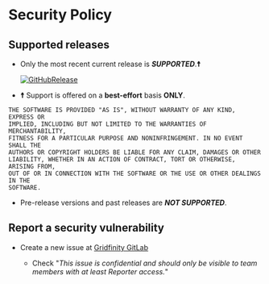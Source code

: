 # Security Policy

## Supported releases

- Only the most recent current release is **_SUPPORTED_**.**☨**

  [![GitHubRelease](https://img.shields.io/github/gridfinity/gonuma.svg)](https://github.com/gridfinity/gonuma/releases/)

- **☨** Support is offered on a **best-effort** basis **ONLY**.

```text
THE SOFTWARE IS PROVIDED "AS IS", WITHOUT WARRANTY OF ANY KIND, EXPRESS OR
IMPLIED, INCLUDING BUT NOT LIMITED TO THE WARRANTIES OF MERCHANTABILITY,
FITNESS FOR A PARTICULAR PURPOSE AND NONINFRINGEMENT. IN NO EVENT SHALL THE
AUTHORS OR COPYRIGHT HOLDERS BE LIABLE FOR ANY CLAIM, DAMAGES OR OTHER
LIABILITY, WHETHER IN AN ACTION OF CONTRACT, TORT OR OTHERWISE, ARISING FROM,
OUT OF OR IN CONNECTION WITH THE SOFTWARE OR THE USE OR OTHER DEALINGS IN THE
SOFTWARE.
```

- Pre-release versions and past releases are **_NOT SUPPORTED_**.

## Report a security vulnerability

- Create a new issue at
  [Gridfinity GitLab](https://gitlab.gridfinity.com/go/gonuma/-/issues)

  - Check "_This issue is confidential and should only be visible to team
    members with at least Reporter access._"
